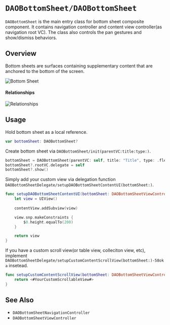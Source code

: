 # ``DAOBottomSheet/DAOBottomSheet``

`DAOBottomSheet` is the main entry class for bottom sheet composite component. It contains navigation controller and content view controller(as navigation root VC). The class also controls the pan gestures and show/dismiss behaviors.

## Overview

Bottom sheets are surfaces containing supplementary content that are anchored to the bottom of the screen.

![Bottom Sheet](bottom-sheet.png)

#### Relationships

![Relationships](bottom-sheet-relationships.png)

## Usage

Hold bottom sheet as a local reference.

```swift
var bottomSheet: DAOBottomSheet?
```

Create bottom sheet via ``DAOBottomSheet/init(parentVC:title:type:)``.

```swift
bottomSheet = DAOBottomSheet(parentVC: self, title: "Title", type: .flexible)
bottomSheet?.rootVC.delegate = self
bottomSheet?.show()
```

Simply add your custom view via delegation function ``DAOBottomSheetDelegate/setupDAOBottomSheetContentUI(bottomSheet:)``.

```swift
func setupDAOBottomSheetContentUI(bottomSheet: DAOBottomSheetViewController) -> UIView? {
    let view = UIView()
    
    contentView.addSubview(view)

    view.snp.makeConstraints {
        $0.height.equalTo(200)
    }

    return view
}
```

If you have a custom scroll view(or table view, colleciton view, etc), implement ``DAOBottomSheetDelegate/setupCustomContentScrollView(bottomSheet:)-58oka`` insetead.

```swift
func setupCustomContentScrollView(bottomSheet: DAOBottomSheetViewController) -> UIScrollView? {
    return <#YourCustomScrollableView#>
}

```

## See Also

- ``DAOBottomSheetNavigationController``
- ``DAOBottomSheetViewController``
